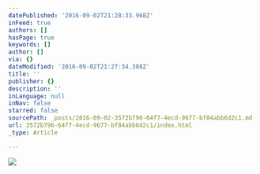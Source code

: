 ```yaml
---
datePublished: '2016-09-02T21:28:33.968Z'
inFeed: true
authors: []
hasPage: true
keywords: []
author: []
via: {}
dateModified: '2016-09-02T21:27:34.308Z'
title: ''
publisher: {}
description: ''
inLanguage: null
inNav: false
starred: false
sourcePath: _posts/2016-09-02-3572b796-64f7-4ecd-9677-bf84abb6d2c1.md
url: 3572b796-64f7-4ecd-9677-bf84abb6d2c1/index.html
_type: Article

---
```

![](https://the-grid-user-content.s3-us-west-2.amazonaws.com/43e9ad09-7f6c-4091-a232-abc571217c1f.png)